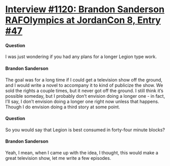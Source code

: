 # [Interview #1120: Brandon Sanderson RAFOlympics at JordanCon 8, Entry #47](https://www.theoryland.com/intvmain.php?i=1120#47)

#### Question

I was just wondering if you had any plans for a longer Legion type work.

#### Brandon Sanderson

The goal was for a long time if I could get a television show off the ground, and I would write a novel to accompany it to kind of publicize the show. We sold the rights a couple times, but it never got off the ground. I still think it’s possible someday, but I probably don’t envision doing a longer one - in fact, I’ll say, I don’t envision doing a longer one right now unless that happens. Though I do envision doing a third story at some point.

#### Question

So you would say that Legion is best consumed in forty-four minute blocks?

#### Brandon Sanderson

Yeah, I mean, when I came up with the idea, I thought, this would make a great television show, let me write a few episodes.

